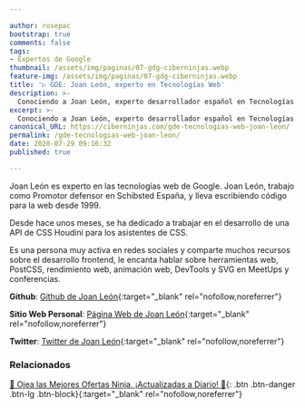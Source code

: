 ```yaml
---

author: rosepac
bootstrap: true
comments: false
tags:
- Expertos de Google
thumbnail: /assets/img/paginas/07-gdg-ciberninjas.webp
feature-img: /assets/img/paginas/07-gdg-ciberninjas.webp
title: '▷ GDE: Joan León, experto en Tecnologías Web'
description: >-
  Conociendo a Joan León, experto desarrollador español en Tecnologías Web de Google, e incluido en el programa de Expertos de Desarrolladores de Google 2020.
excerpt: >-
  Conociendo a Joan León, experto desarrollador español en Tecnologías Web de Google, e incluido en el programa de Expertos de Desarrolladores de Google 2020.
canonical_URL: https://ciberninjas.com/gde-tecnologias-web-joan-leon/
permalink: /gde-tecnologias-web-joan-leon/
date: 2020-07-29 09:16:32
published: true

---
```


Joan León es experto en las tecnologías web de Google. Joan León, trabajo como Promotor defensor en Schibsted España, y lleva escribiendo código para la web desde 1999.

Desde hace unos meses, se ha dedicado a trabajar en el desarrollo de una API de CSS Houdini para los asistentes de CSS.

Es una persona muy activa en redes sociales y comparte muchos recursos sobre el desarrollo frontend, le encanta hablar sobre herramientas web, PostCSS, rendimiento web, animación web, DevTools y SVG en MeetUps y conferencias.

**Github**: [Github de Joan León](https://github.com/nucliweb){:target="_blank" rel="nofollow,noreferrer"}

**Sitio Web Personal**: [Página Web de Joan León](http://nucliweb.net/){:target="_blank" rel="nofollow,noreferrer"}

**Twitter**: [Twitter de Joan León](https://twitter.com/nucliweb){:target="_blank" rel="nofollow,noreferrer"}
<!-- https://developers.google.com/community/experts/directory/profile/profile-carlos_sanchez -->

### **Relacionados** <!-- omit in toc -->

[🎁 Ojea las Mejores Ofertas Ninja, ¡Actualizadas a Diario! 🛒](https://www.amazon.es/shop/cibercursos "Los Mejores Chollos de Amazon, Ofertas Flash, Black Monday y Amazon Prime Day"){: .btn .btn-danger .btn-lg .btn-block}{:target="_blank" rel="nofollow,noreferrer"}